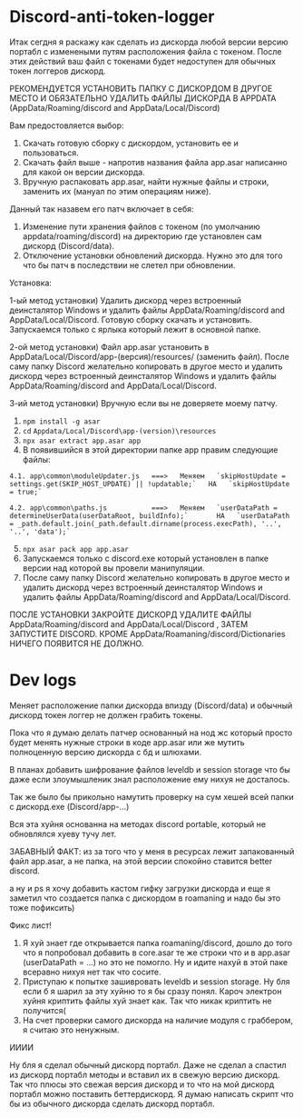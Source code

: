 # Discord-anti-token-logger

Итак сегдня я раскажу как сделать из дискорда любой версии версию портабл с изменеными путям расположения файла с токеном.
После этих действий ваш файл с токенами будет недоступен для обычных токен логгеров дискорд.

РЕКОМЕНДУЕТСЯ УСТАНОВИТЬ ПАПКУ С ДИСКОРДОМ В ДРУГОЕ МЕСТО И ОБЯЗАТЕЛЬНО УДАЛИТЬ ФАЙЛЫ ДИСКОРДА В APPDATA (AppData/Roaming/discord and AppData/Local/Discord)

Вам предостовляется выбор:
1) Скачать готовую сборку с дискордом, установить ее и пользоваться. 
2) Скачать файл выше - напротив названия файла app.asar написанно для какой он версии дискорда.
3) Вручную распаковать app.asar, найти нужные файлы и строки, заменить их (мануал по этим операциям 
ниже).

Данный так назавем его патч включает в себя:
1) Изменение пути хранения файлов с токеном (по умолчанию appdata/roaming/discord) на директорию где установлен сам дискорд (Discord/data).
2) Отключение установки обновлений дискорда. Нужно это для того что бы патч в последствии не слетел при обновлении. 

Установка:

1-ый метод установки) Удалить дискорд через встроенный деинсталятор Windows и удалить файлы AppData/Roaming/discord and AppData/Local/Discord. Готовую сборку скачать и установить. Запускаемся только с ярлыка который лежит в основной папке.

2-ой метод установки) Файл app.asar установить в AppData/Local/Discord/app-(версия)/resources/ (заменить файл). После саму папку Discord желательно копировать в другое место и удалить дискорд через встроенный деинсталятор Windows и удалить файлы AppData/Roaming/discord and AppData/Local/Discord.

3-ий метод установки) Вручную если вы не доверяете моему патчу.
  1. `npm install -g asar`
  2. `cd` `Appdata/Local/Discord\app-(version)\resources`
  3. `npx asar extract app.asar app`
  4. В появившийся в этой директории папке app правим следующие файлы:

    4.1. app\common\moduleUpdater.js   ===>   Меняем   `skipHostUpdate = settings.get(SKIP_HOST_UPDATE) || !updatable;`   НА   `skipHostUpdate = true;`

    4.2. app\common\paths.js           ===>   Меняем   `userDataPath = determineUserData(userDataRoot, buildInfo);`       НА   `userDataPath = _path.default.join(_path.default.dirname(process.execPath), '..', '..', 'data');`

  5. `npx asar pack app app.asar`
  6. Запускаемся только с discord.exe который установлен в папке версии над которой вы провели манипуляции.
  7. После саму папку Discord желательно копировать в другое место и удалить дискорд через встроенный деинсталятор Windows и удалить файлы AppData/Roaming/discord and AppData/Local/Discord.

ПОСЛЕ УСТАНОВКИ ЗАКРОЙТЕ ДИСКОРД УДАЛИТЕ ФАЙЛЫ AppData/Roaming/discord and AppData/Local/Discord , ЗАТЕМ ЗАПУСТИТЕ DISCORD. КРОМЕ AppData/Roamaning/discord/Dictionaries НИЧЕГО ПОЯВИТСЯ НЕ ДОЛЖНО.




















# Dev logs

Меняет расположение папки дискорда впизду (Discord/data) и обычный дискорд токен логгер не должен грабить токены.

Пока что я думаю делать патчер основанный на нод жс который просто будет менять нужные строки в коде app.asar или же мутить полноценную версию дискорда с бд и шлюхами.

В планах добавить шифрование файлов leveldb и session storage что бы даже если злоумышленик знал расположение ему нихуя не досталось.

Так же было бы прикольно намутить проверку на сум хешей всей папки с дискорд.ехе (Discord/app-...)

Вся эта хуйня основанна на методах discord portable, который не обновлялся хуеву тучу лет.

ЗАБАВНЫЙ ФАКТ: из за того что у меня в ресурсах лежит запакованный файл app.asar, а не папка, на этой версии спокойно ставится better discord.

а ну и ps я хочу добавить кастом гифку загрузки дискорда и еще я заметил что создается папка с дискордом в roamaning и надо бы это тоже пофиксить)

Фикс лист!

1) Я хуй знает где открывается папка roamaning/discord, дошло до того что я попробовал добавить в core.asar те же строки что и в app.asar (userDataPath = ...) но это не помогло.
Ну и идите нахуй в этой паке всеравно нихуя нет так что сосите.
2) Приступаю к попытке зашивровать leveldb и session storage. Ну бля если б я шарил за эту хуйню то я бы сразу понял. Кароч электрон хуйня криптить файлы хуй знает как. Так что никак криптить не получится(
3) На счет проверки самого дискорда на наличие модуля с граббером, я считаю это ненужным.

ИИИИ

Ну бля я сделал обычный дискорд портабл. Даже не сделал а спастил из дискорд портабл методы и вставил их в свежую версию дискорд. Так что плюсы это свежая версия дискорд и то что на мой дискорд портабл можно поставить беттердискорд. Я думаю написать скрипт что бы из обычного дискорда сделать дискорд портабл. 
